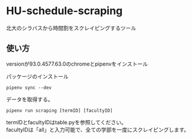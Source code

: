 # HU-schedule-scraping
北大のシラバスから時間割をスクレイピングするツール

## 使い方
versionが93.0.4577.63.0のchromeとpipenvをインストール

パッケージのインストール
```
pipenv sync --dev
```

データを取得する。
```
pipenv run scraping [termID] [facultyID]
```

termIDとfacultyIDはtable.pyを参照してください。  
facultyIDは「all」と入力可能で、全ての学部を一度にスクレイピングします。
